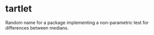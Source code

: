 # tartlet
Random name for a package implementing a non-parametric test for differences between medians.
